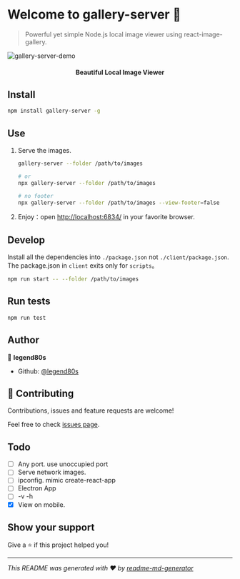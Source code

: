 # Welcome to gallery-server 👋

> Powerful yet simple Node.js local image viewer using react-image-gallery.

![gallery-server-demo](https://raw.githubusercontent.com/legend80s/gallery-server/master/assets/demo-page.png)

#### **<p align="center">Beautiful Local Image Viewer</p>**

## Install

```sh
npm install gallery-server -g
```

## Use

1. Serve the images.

   ```sh
   gallery-server --folder /path/to/images

   # or
   npx gallery-server --folder /path/to/images

   # no footer
   npx gallery-server --folder /path/to/images --view-footer=false
   ```

2. Enjoy：open <http://localhost:6834/> in your favorite browser.

## Develop

Install all the dependencies into `./package.json` not `./client/package.json`. The package.json in `client` exits only for `scripts`。

```sh
npm run start -- --folder /path/to/images
```

## Run tests

```sh
npm run test
```

## Author

👤 **legend80s**

* Github: [@legend80s](https://github.com/legend80s)

## 🤝 Contributing

Contributions, issues and feature requests are welcome!

Feel free to check [issues page](https://github.com/legend80s/gallery-server/issues).

## Todo

- [ ] Any port. use unoccupied port
- [ ] Serve network images.
- [ ] ipconfig. mimic create-react-app
- [ ] Electron App
- [ ] -v -h
- [x] View on mobile.

## Show your support

Give a ⭐️ if this project helped you!

***
_This README was generated with ❤️ by [readme-md-generator](https://github.com/kefranabg/readme-md-generator)_
